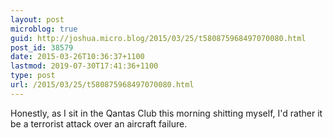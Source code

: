 ```yaml
---
layout: post
microblog: true
guid: http://joshua.micro.blog/2015/03/25/t580875968497070080.html
post_id: 38579
date: 2015-03-26T10:36:37+1100
lastmod: 2019-07-30T17:41:36+1100
type: post
url: /2015/03/25/t580875968497070080.html
---
```

Honestly, as I sit in the Qantas Club this morning shitting myself, I'd rather it be a terrorist attack over an aircraft failure.
